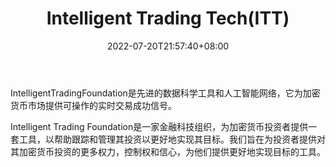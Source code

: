 ﻿---
weight: 
title: "Intelligent Trading Tech(ITT)"
description: "IntelligentTradingFoundation是先进的数据科学工具和人工智能网络，它为加密货币市场提供可操作的实时交易成功信号"
date: 2022-07-20T21:57:40+08:00
lastmod: 2022-07-20T16:45:40+08:00
draft: false
authors: ["浮尘"]
featuredImage: "intelligent-trading-techitt.webp"
link: "https://intelligenttrading.org/"
tags: ["数字代币","Intelligent Trading Tech(ITT)"]
categories: ["navigation"]
navigation: ["数字代币"]
lightgallery: true
toc: true
pinned: false
recommend: false
recommend1: false
---
IntelligentTradingFoundation是先进的数据科学工具和人工智能网络，它为加密货币市场提供可操作的实时交易成功信号。

Intelligent Trading Foundation是一家金融科技组织，为加密货币投资者提供一套工具，以帮助跟踪和管理其投资以更好地实现其目标。我们旨在为投资者提供对其加密货币投资的更多权力，控制权和信心，为他们提供更好地实现目标的工具。